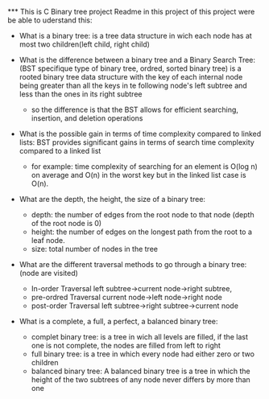 *** This is C Binary tree project Readme
in this project of this project were be able to uderstand this:

* What is a binary tree:
     is a tree data structure in wich each node has at most two children(left child, right child)

* What is the difference between a binary  tree and a Binary Search Tree:
    (BST specifique type of binary tree, ordred, sorted binary tree) is a rooted binary tree data structure with the key of each internal node being greater than all the keys in te following node's left subtree and less than the ones in its right subtree
    - so the difference is that the BST allows for efficient searching, insertion, and deletion operations

* What is the possible gain in terms of  time complexity compared to linked lists:
    BST provides significant gains in terms of search time complexity compared to a linked list
    - for example: time complexity of searching for an element is O(log n) on average and O(n) in the worst key but in the linked list case is O(n).


* What are the depth, the height, the size of a binary tree:
    - depth: the number of edges from the root node to that node (depth of the root node is 0)
    - height: the number of edges on the longest path from the root to a leaf node.
    - size: total number of nodes in the tree

* What are the different traversal methods to go through a binary tree:(node are visited)
    - In-order Traversal
        left subtree->current node->right subtree,
    - pre-ordred Traversal
        current node->left node->right node
    - post-order Traversal
        left subtree->right subtree->current node
* What is a complete, a full, a perfect, a balanced binary tree:
    - complet binary tree: is a tree in wich all levels are filled, if the last one is not complete, the nodes are filled from left to right
    - full binary tree: is a tree in which every node had either zero or two children
    - balanced binary tree: A balanced binary tree is a tree in which the height of the two subtrees of any node never differs by more than one